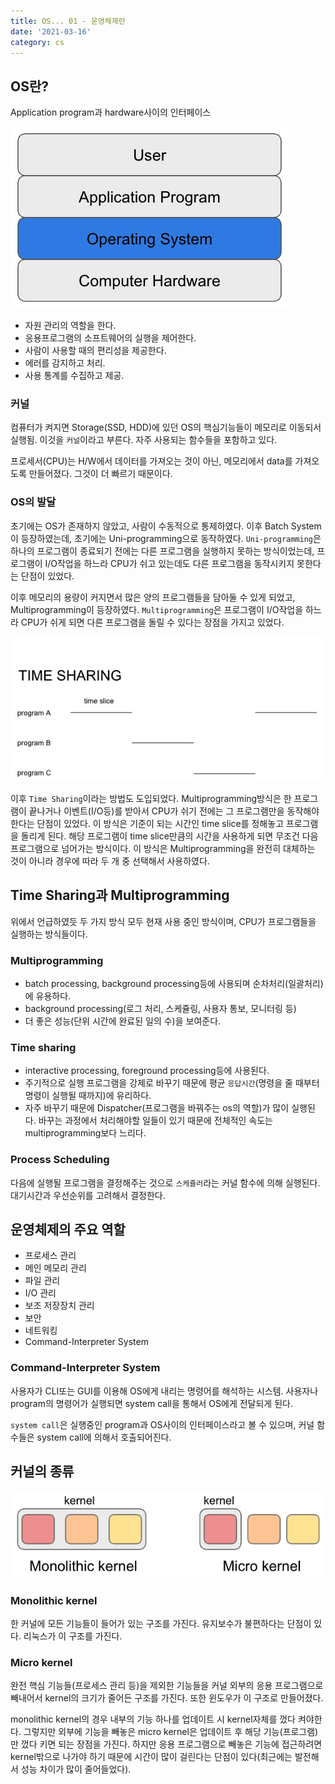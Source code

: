 ```yaml
---
title: OS... 01 - 운영체제란
date: '2021-03-16'
category: cs
---
```


## OS란?

Application program과 hardware사이의 인터페이스

![os-structure](https://raw.githubusercontent.com/qkrdmstlr3/devlog/main/posts/contents/cs/images/os-structure.png)

- 자원 관리의 역할을 한다.
- 응용프로그램의 소프트웨어의 실행을 제어한다.
- 사람이 사용할 때의 편리성을 제공한다.
- 에러를 감지하고 처리.
- 사용 통계를 수집하고 제공.

### 커널

컴퓨터가 켜지면 Storage(SSD, HDD)에 있던 OS의 핵심기능들이 메모리로 이동되서 실행됨. 이것을 `커널`이라고 부른다. 자주 사용되는 함수들을 포함하고 있다.

프로세서(CPU)는 H/W에서 데이터를 가져오는 것이 아닌, 메모리에서 data를 가져오도록 만들어졌다. 그것이 더 빠르기 때문이다.

### OS의 발달

초기에는 OS가 존재하지 않았고, 사람이 수동적으로 통제하였다. 이후 Batch System이 등장하였는데, 초기에는 Uni-programming으로 동작하였다. `Uni-programming`은 하나의 프로그램이 종료되기 전에는 다른 프로그램을 실행하지 못하는 방식이었는데, 프로그램이 I/O작업을 하느라 CPU가 쉬고 있는데도 다른 프로그램을 동작시키지 못한다는 단점이 있었다.

이후 메모리의 용량이 커지면서 많은 양의 프로그램들을 담아둘 수 있게 되었고, Multiprogramming이 등장하였다. `Multiprogramming`은 프로그램이 I/O작업을 하느라 CPU가 쉬게 되면 다른 프로그램을 돌릴 수 있다는 장점을 가지고 있었다.

![time-sharing](https://raw.githubusercontent.com/qkrdmstlr3/devlog/main/posts/contents/cs/images/time-sharing.png)

이후 `Time Sharing`이라는 방법도 도입되었다. Multiprogramming방식은 한 프로그램이 끝나거나 이벤트(I/O등)를 받아서 CPU가 쉬기 전에는 그 프로그램만을 동작해야 한다는 단점이 있었다. 이 방식은 기준이 되는 시간인 time slice를 정해놓고 프로그램을 돌리게 된다. 해당 프로그램이 time slice만큼의 시간을 사용하게 되면 무조건 다음 프로그램으로 넘어가는 방식이다. 이 방식은 Multiprogramming을 완전히 대체하는 것이 아니라 경우에 따라 두 개 중 선택해서 사용하였다.

## Time Sharing과 Multiprogramming

위에서 언급하였듯 두 가지 방식 모두 현재 사용 중인 방식이며, CPU가 프로그램들을 실행하는 방식들이다.

### Multiprogramming

- batch processing, background processing등에 사용되며 순차처리(일괄처리)에 유용하다.
- background processing(로그 처리, 스케쥴링, 사용자 통보, 모니터링 등)
- 더 좋은 성능(단위 시간에 완료된 일의 수)을 보여준다.

### Time sharing

- interactive processing, foreground processing등에 사용된다.
- 주기적으로 실행 프로그램을 강제로 바꾸기 때문에 평균 `응답시간`(명령을 줄 때부터 명령이 실행될 때까지)에 유리하다.
- 자주 바꾸기 때문에 Dispatcher(프로그램을 바꿔주는 os의 역할)가 많이 실행된다. 바꾸는 과정에서 처리해야할 일들이 있기 때문에 전체적인 속도는 multiprogramming보다 느리다.

### Process Scheduling

다음에 실행될 프로그램을 결정해주는 것으로 `스케쥴러`라는 커널 함수에 의해 실행된다. 대기시간과 우선순위를 고려해서 결정한다.

## 운영체제의 주요 역할

- 프로세스 관리
- 메인 메모리 관리
- 파일 관리
- I/O 관리
- 보조 저장장치 관리
- 보안
- 네트워킹
- Command-Interpreter System

### Command-Interpreter System

사용자가 CLI또는 GUI를 이용해 OS에게 내리는 명령어를 해석하는 시스템. 사용자나 program의 명령어가 실행되면 system call을 통해서 OS에게 전달되게 된다.

`system call`은 실행중인 program과 OS사이의 인터페이스라고 볼 수 있으며, 커널 함수들은 system call에 의해서 호출되어진다.

## 커널의 종류

![kernel-sort](https://raw.githubusercontent.com/qkrdmstlr3/devlog/main/posts/contents/cs/images/kernel-sort.png)

### Monolithic kernel

한 커널에 모든 기능들이 들어가 있는 구조를 가진다. 유지보수가 불편하다는 단점이 있다. 리눅스가 이 구조를 가진다.

### Micro kernel

완전 핵심 기능들(프로세스 관리 등)을 제외한 기능들을 커널 외부의 응용 프로그램으로 빼내어서 kernel의 크기가 줄어든 구조를 가진다. 또한 윈도우가 이 구조로 만들어졌다.

monolithic kernel의 경우 내부의 기능 하나를 업데이트 시 kernel자체를 껐다 켜야한다. 그렇지만 외부에 기능을 빼놓은 micro kernel은 업데이트 후 해당 기능(프로그램)만 껐다 키면 되는 장점을 가진다. 하지만 응용 프로그램으로 빼놓은 기능에 접근하려면 kernel밖으로 나가야 하기 때문에 시간이 많이 걸린다는 단점이 있다(최근에는 발전해서 성능 차이가 많이 줄어들었다).
